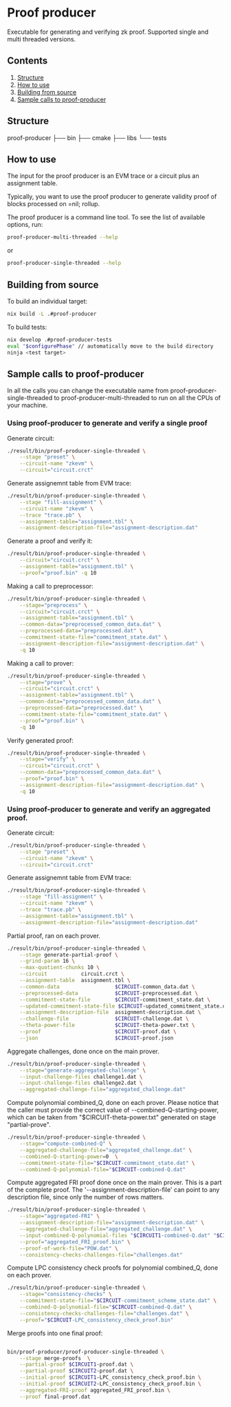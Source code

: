 # Proof producer
Executable for generating and verifying zk proof.
Supported single and multi threaded versions.

## Contents
1. [Structure](#structure)
2. [How to use](#how_to_use)
3. [Building from source](#building_from_source)
4. [Sample calls to proof-producer](#sample_calls_to_proof-producer)

## Structure
proof-producer
├── bin
├── cmake
├── libs
└── tests

## How to use
The input for the proof producer is an EVM trace or a circuit plus an assignment table.

Typically, you want to use the proof producer to generate validity proof of blocks
processed on =nil; rollup.

The proof producer is a command line tool. To see the list of available
options, run:

```bash
proof-producer-multi-threaded --help
```
or
```bash
proof-producer-single-threaded --help
```

## Building from source
To build an individual target:
```bash
nix build -L .#proof-producer
```

To build tests:
```bash
nix develop .#proof-producer-tests
eval "$configurePhase" // automatically move to the build directory
ninja <test target>
```


## Sample calls to proof-producer
In all the calls you can change the executable name from
proof-producer-single-threaded to proof-producer-multi-threaded to run on all
the CPUs of your machine.

### Using proof-producer to generate and verify a single proof
Generate circuit:
```bash
./result/bin/proof-producer-single-threaded \
    --stage "preset" \
    --circuit-name "zkevm" \
    --circuit="circuit.crct"
```

Generate assignemnt table from EVM trace:
```bash
./result/bin/proof-producer-single-threaded \
    --stage "fill-assignment" \
    --circuit-name "zkevm" \
    --trace "trace.pb" \
    --assignment-table="assignment.tbl" \
    --assignment-description-file="assignment-description.dat"
```

Generate a proof and verify it:
```bash
./result/bin/proof-producer-single-threaded \
    --circuit="circuit.crct" \
    --assignment-table="assignment.tbl" \
    --proof="proof.bin" -q 10
```

Making a call to preprocessor:

```bash
./result/bin/proof-producer-single-threaded \
    --stage="preprocess" \
    --circuit="circuit.crct" \
    --assignment-table="assignment.tbl" \
    --common-data="preprocessed_common_data.dat" \
    --preprocessed-data="preprocessed.dat" \
    --commitment-state-file="commitment_state.dat" \
    --assignment-description-file="assignment-description.dat" \
    -q 10
```

Making a call to prover:

```bash
./result/bin/proof-producer-single-threaded \
    --stage="prove" \
    --circuit="circuit.crct" \
    --assignment-table="assignment.tbl" \
    --common-data="preprocessed_common_data.dat" \
    --preprocessed-data="preprocessed.dat" \
    --commitment-state-file="commitment_state.dat" \
    --proof="proof.bin" \
    -q 10
```

Verify generated proof:
```bash
./result/bin/proof-producer-single-threaded \
    --stage="verify" \
    --circuit="circuit.crct" \
    --common-data="preprocessed_common_data.dat" \
    --proof="proof.bin" \
    --assignment-description-file="assignment-description.dat" \
    -q 10
```

### Using proof-producer to generate and verify an aggregated proof.
Generate circuit:
```bash
./result/bin/proof-producer-single-threaded \
    --stage "preset" \
    --circuit-name "zkevm" \
    --circuit="circuit.crct"
```

Generate assignemnt table from EVM trace:
```bash
./result/bin/proof-producer-single-threaded \
    --stage "fill-assignment" \
    --circuit-name "zkevm" \
    --trace "trace.pb" \
    --assignment-table="assignment.tbl" \
    --assignment-description-file="assignment-description.dat"
```

Partial proof, ran on each prover.
```bash
./result/bin/proof-producer-single-threaded \
    --stage generate-partial-proof \
    --grind-param 16 \
    --max-quotient-chunks 10 \
    --circuit           circuit.crct \
    --assignment-table  assignment.tbl \
    --common-data                  $CIRCUIT-common_data.dat \
    --preprocessed-data            $CIRCUIT-preprocessed.dat \
    --commitment-state-file        $CIRCUIT-commitment_state.dat \
    --updated-commitment-state-file $CIRCUIT-updated_commitment_state.dat \
    --assignment-description-file  assignment-description.dat \
    --challenge-file               $CIRCUIT-challenge.dat \
    --theta-power-file             $CIRCUIT-theta-power.txt \
    --proof                        $CIRCUIT-proof.dat \
    --json                         $CIRCUIT-proof.json
```

Aggregate challenges, done once on the main prover.
```bash
./result/bin/proof-producer-single-threaded \
    --stage="generate-aggregated-challenge" \
    --input-challenge-files challenge1.dat \
    --input-challenge-files challenge2.dat \
    --aggregated-challenge-file="aggregated_challenge.dat"
```

Compute polynomial combined_Q, done on each prover. Please notice that the caller must provide the correct value of --combined-Q-starting-power, which can be taken from "$CIRCUIT-theta-power.txt" generated on stage "partial-prove".
```bash
./result/bin/proof-producer-single-threaded \
    --stage="compute-combined-Q" \
    --aggregated-challenge-file="aggregated_challenge.dat" \
    --combined-Q-starting-power=0  \
    --commitment-state-file="$CIRCUIT-commitment_state.dat" \
    --combined-Q-polynomial-file="$CIRCUIT-combined-Q.dat"
```

Compute aggregated FRI proof done once on the main prover. This is a part of the complete proof. The '--assignment-description-file' can point to any description file, since only the number of rows matters.
```bash
./result/bin/proof-producer-single-threaded \
    --stage="aggregated-FRI" \
    --assignment-description-file="assignment-description.dat" \
    --aggregated-challenge-file="aggregated_challenge.dat" \
    --input-combined-Q-polynomial-files "$CIRCUIT1-combined-Q.dat" "$CIRCUIT2_combined-Q.dat" \
    --proof="aggregated_FRI_proof.bin" \
    --proof-of-work-file="POW.dat" \
    --consistency-checks-challenges-file="challenges.dat"
```

Compute LPC consistency check proofs for polynomial combined_Q, done on each prover.
```bash
./result/bin/proof-producer-single-threaded \
    --stage="consistency-checks" \
    --commitment-state-file="$CIRCUIT-commitment_scheme_state.dat" \
    --combined-Q-polynomial-file="$CIRCUIT-combined-Q.dat" \
    --consistency-checks-challenges-file="challenges.dat" \
    --proof="$CIRCUIT-LPC_consistency_check_proof.bin"
```

Merge proofs into one final proof:
```bash

bin/proof-producer/proof-producer-single-threaded \
    --stage merge-proofs  \
    --partial-proof $CIRCUIT1-proof.dat \
    --partial-proof $CIRCUIT2-proof.dat \
    --initial-proof $CIRCUIT1-LPC_consistency_check_proof.bin \
    --initial-proof $CIRCUIT2-LPC_consistency_check_proof.bin \
    --aggregated-FRI-proof aggregated_FRI_proof.bin \
    --proof final-proof.dat
```